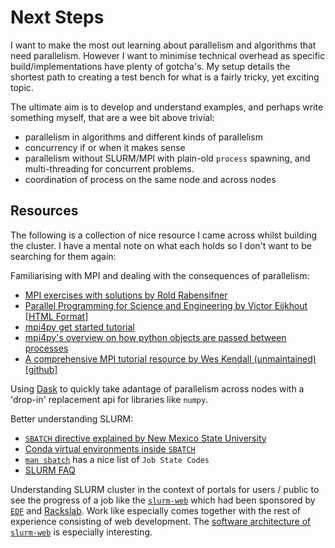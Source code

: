 # Next Steps

I want to make the most out learning about parallelism and algorithms that need
parallelism. However I want to minimise technical overhead as specific
build/implementations have plenty of gotcha's. My setup details the shortest
path to creating a test bench for what is a fairly tricky, yet exciting topic.

The ultimate aim is to develop and understand examples, and perhaps write
something myself, that are a wee bit above trivial:
 - parallelism in algorithms and different kinds of parallelism
 - concurrency if or when it makes sense
 - parallelism without SLURM/MPI with plain-old `process` spawning, and
   multi-threading for concurrent problems.
 - coordination of process on the same node and across nodes


## Resources

The following is a collection of nice resource I came across whilst building
the cluster. I have a mental note on what each holds so I don't want to be
searching for them again:

Familiarising with MPI and dealing with the consequences of parallelism:
 - [MPI exercises with solutions by Rold Rabensifner](https://www.hlrs.de/training/par-prog-ws/MPI-course-material)
 - [Parallel Programming for Science and Engineering by Victor Eijkhout](https://tinyurl.com/vle335course) [[HTML Format]](https://tacc.utexas.edu/~eijkhout/pcse/html/index.html)
 - [mpi4py get started tutorial](https://mpi4py.readthedocs.io/en/stable/tutorial.html)
 - [mpi4py's overview on how python objects are passed between processes](https://mpi4py.readthedocs.io/en/stable/overview.html#communicating-python-objects-and-array-data)
 - [A comprehensive MPI tutorial resource by Wes Kendall (unmaintained)](https://mpitutorial.com/) [[github]](https://github.com/mpitutorial/mpitutorial)

Using [Dask](https://docs.dask.org/en/stable/deploying-hpc.html) to quickly
take adantage of parallelism across nodes with a 'drop-in' replacement api
for libraries like `numpy`.

Better understanding SLURM:
 - [`SBATCH` directive explained by New Mexico State University](https://hpc.nmsu.edu/discovery/slurm/commands/)
 - [Conda virtual environments inside `SBATCH`](https://hpc.nmsu.edu/discovery/software/conda/virtual-env/)
 - [`man sbatch`](https://manpages.ubuntu.com/manpages/trusty/man1/squeue.1.html) has a nice list of `Job State Codes`
 - [SLURM FAQ](https://slurm.schedmd.com/faq.html#user_env)

Understanding SLURM cluster in the context of portals for users / public to see
the progress of a job like the
[`slurm-web`](https://github.com/rackslab/slurm-web) which had been sponsored
by [`EDF`](https://www.edf.fr/en) and [Rackslab](https://github.com/rackslab).
Work like especially comes together with the rest of experience consisting of
web development. The [software architecture of
`slurm-web`](https://rackslab.github.io/slurm-web/architecture.html) is
especially interesting.


